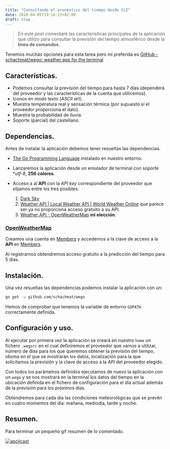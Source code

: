 ```yaml
---
title: "Consultando el pronóstico del tiempo desde CLI"
date: 2018-04-05T19:16:23+02:00
draft: true
---
```


> En este *post* comentaré las características principales de la aplicación
> que utilizo para consultar la previsión del tiempo atmosférico desde la
> **línea de comandos**.

Tenemos muchas opciones para esta tarea pero mi preferida es [GitHub - schachmat/wego: weather app for the terminal](https://github.com/schachmat/wego)

## Características.

- Podemos consultar la previsión del tiempo para hasta 7 días (dependerá del
  proveedor y las características de la cuenta que utilicemos).
- Iconos en modo texto (*ASCII art*).
- Muestra temperatura real y sensación térmica (por supuesto si el proveedor
  proporciona el dato).
- Muestra la probabilidad de lluvia.
- Soporte (parcial) del castellano.

## Dependencias.

Antes de instalar la aplicación debemos tener resueltas las dependencias.

- [The Go Programming Language](https://golang.org/) instalado en nuestro
  entorno.
- Lanzaremos la aplicación desde un emulador de terminal con soporte **utf-8*,
  **256 colores**.
- Acceso a al **API** con la *API key* correspondiente del proveedor que
  elijamos entre los tres posibles:

  1. [Dark Sky](https://darksky.net/dev)
  2. [Weather API | Local Weather API | World Weather
     Online](https://developer.worldweatheronline.com/api/) que parece ser ya
     no proporciona acceso gratuito a su API.
  3. [Weather API - OpenWeatherMap](https://openweathermap.org/api) **mi
     elección**.

### [OpenWeatherMap](https://openweathermap.org/)

Creamos una cuenta en [Members](https://home.openweathermap.org/) y accedemos a
la clave de acceso a la **API** en
[Members](https://home.openweathermap.org/api_keys).

Al registrarnos obtendremos acceso gratuito a la predicción del tiempo para 5
días.

## Instalación.

Una vez resueltas las dependencias podemos instalar la aplicación con un:

```bash
go get -u github.com/schachmat/wego
```

Hemos de comprobar que tenemos la variable de entorno `GOPATH` correctamente
definida.

## Configuración y uso.

Al ejecutar por primera vez la aplicación se creará en nuestro `home` un
fichero `.wegorc` en el cual definiremos el proveedor que vamos a utilizar,
número de días para los que queremos obtener la previsión del tiempo, idioma en
el que se mostrarán los datos, localización para la que solicitamos la
previsión y la clave de acceso a la *API* del proveedor elegido.

Con todos los parámetros definidos ejecutamos de nuevo la aplicación con un
`wego` y se nos mostrará en la terminal los datos del tiempo en la ubicación
definida en el fichero de configuración para el día
actual además de la previsión para los próximos días.

Obtendremos para cada día las condiciones meteorológicas que se prevén en
cuatro momentos del día: mañana, mediodía, tarde y noche.

## Resumen.

Para terminar un pequeño gif resumen de lo comentado.

[![asciicast](https://asciinema.org/a/AyobM5uk7yr6H66bI6vEd70TB.png)](https://asciinema.org/a/AyobM5uk7yr6H66bI6vEd70TB)

